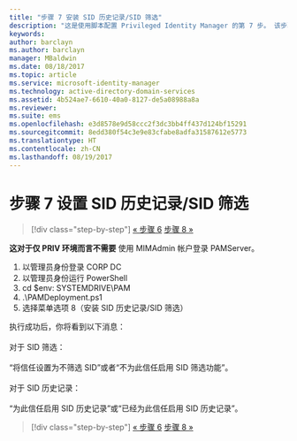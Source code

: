 ```yaml
---
title: "步骤 7 安装 SID 历史记录/SID 筛选"
description: "这是使用脚本配置 Privileged Identity Manager 的第 7 步。 该步骤包含设置 SID 历史记录/SID 筛选。"
keywords: 
author: barclayn
ms.author: barclayn
manager: MBaldwin
ms.date: 08/18/2017
ms.topic: article
ms.service: microsoft-identity-manager
ms.technology: active-directory-domain-services
ms.assetid: 4b524ae7-6610-40a0-8127-de5a08988a8a
ms.reviewer: 
ms.suite: ems
ms.openlocfilehash: e3d8578e9d58ccc2f3dc3bb4ff437d124bf15291
ms.sourcegitcommit: 8edd380f54c3e9e83cfabe8adfa31587612e5773
ms.translationtype: HT
ms.contentlocale: zh-CN
ms.lasthandoff: 08/19/2017
---
```

# <a name="step-7-set-up-sid-historysid-filtering"></a>步骤 7 设置 SID 历史记录/SID 筛选

>[!div class="step-by-step"]
[« 步骤 6](sp1-step6-setup-pam-trust.md)
[步骤 8 »](sp1-step8-pam-deployment-verification.md)

**这对于仅 PRIV 环境而言不需要** 使用 MIMAdmin 帐户登录 PAMServer。

1. 以管理员身份登录 CORP DC
2. 以管理员身份运行 PowerShell
3. cd $env: SYSTEMDRIVE\PAM
4. .\PAMDeployment.ps1
5. 选择菜单选项 8（安装 SID 历史记录/SID 筛选）

执行成功后，你将看到以下消息：<br/></br>
对于 SID 筛选： <br/></br>
“将信任设置为不筛选 SID”或者“不为此信任启用 SID 筛选功能”。 </br></br>
对于 SID 历史记录： </br></br>
“为此信任启用 SID 历史记录”或“已经为此信任启用 SID 历史记录”。

>[!div class="step-by-step"]
[« 步骤 6](sp1-step6-setup-pam-trust.md)
[步骤 8 »](sp1-step8-pam-deployment-verification.md)
